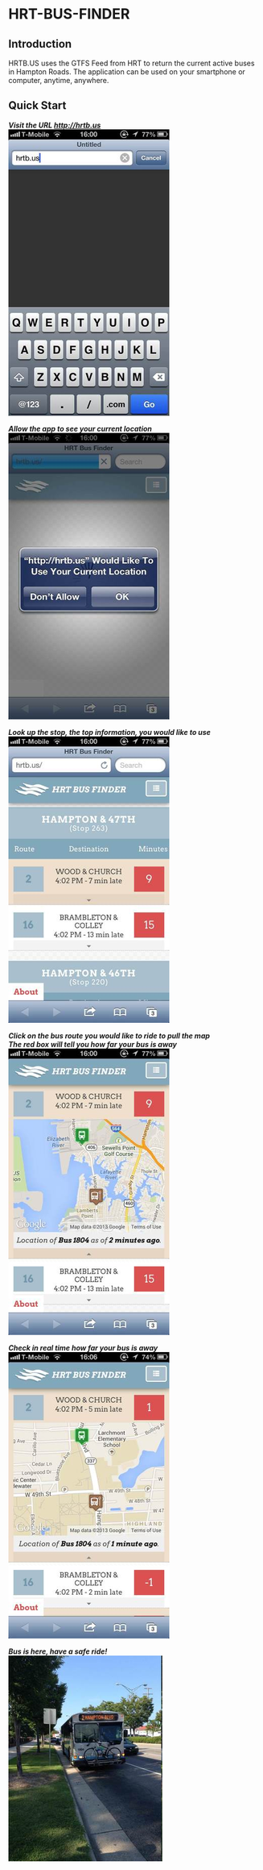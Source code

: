 HRT-BUS-FINDER
==============

Introduction
---------------
HRTB.US uses the GTFS Feed from HRT to return the current active buses in Hampton Roads. The application can be used on your smartphone or computer, anytime, anywhere. 	

Quick Start
-------------
***Visit the URL http://hrtb.us***  
![Alt text](img/readme/1.jpg "Start Url" )

  
***Allow the app to see your current location***	
![Alt text](img/readme/2.jpg "Add Location ")	

  
***Look up the stop, the top information, you would like to use*** 	
![Alt text](img/readme/3.jpg "Find Stop")	
  
  
***Click on the bus route you would like to ride to pull the map***	  
***The red box will tell you how far your bus is away***	
![Alt text](img/readme/4.jpg "View Stop")

  
***Check in real time how far your bus is away***	
![Alt text](img/readme/6.jpg "One Minute Away")

  
***Bus is here, have a safe ride!*** 	
![Alt text](img/readme/5.jpg "Ride Enjoy")			
